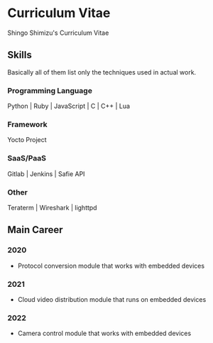 # Curriculum Vitae
Shingo Shimizu's Curriculum Vitae


## Skills
Basically all of them list only the techniques used in actual work.

### Programming Language
Python | Ruby | JavaScript | C | C++ | Lua

### Framework
Yocto Project

### SaaS/PaaS
Gitlab | Jenkins | Safie API

### Other
Teraterm | Wireshark | lighttpd

## Main Career

### 2020
- Protocol conversion module that works with embedded devices
### 2021
- Cloud video distribution module that runs on embedded devices
### 2022
- Camera control module that works with embedded devices


